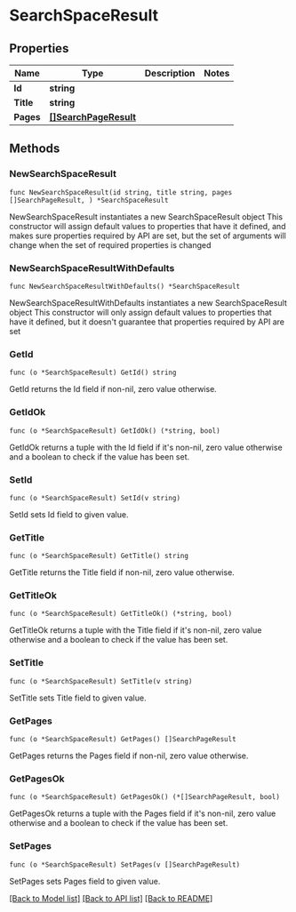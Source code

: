 # SearchSpaceResult

## Properties

Name | Type | Description | Notes
------------ | ------------- | ------------- | -------------
**Id** | **string** |  | 
**Title** | **string** |  | 
**Pages** | [**[]SearchPageResult**](SearchPageResult.md) |  | 

## Methods

### NewSearchSpaceResult

`func NewSearchSpaceResult(id string, title string, pages []SearchPageResult, ) *SearchSpaceResult`

NewSearchSpaceResult instantiates a new SearchSpaceResult object
This constructor will assign default values to properties that have it defined,
and makes sure properties required by API are set, but the set of arguments
will change when the set of required properties is changed

### NewSearchSpaceResultWithDefaults

`func NewSearchSpaceResultWithDefaults() *SearchSpaceResult`

NewSearchSpaceResultWithDefaults instantiates a new SearchSpaceResult object
This constructor will only assign default values to properties that have it defined,
but it doesn't guarantee that properties required by API are set

### GetId

`func (o *SearchSpaceResult) GetId() string`

GetId returns the Id field if non-nil, zero value otherwise.

### GetIdOk

`func (o *SearchSpaceResult) GetIdOk() (*string, bool)`

GetIdOk returns a tuple with the Id field if it's non-nil, zero value otherwise
and a boolean to check if the value has been set.

### SetId

`func (o *SearchSpaceResult) SetId(v string)`

SetId sets Id field to given value.


### GetTitle

`func (o *SearchSpaceResult) GetTitle() string`

GetTitle returns the Title field if non-nil, zero value otherwise.

### GetTitleOk

`func (o *SearchSpaceResult) GetTitleOk() (*string, bool)`

GetTitleOk returns a tuple with the Title field if it's non-nil, zero value otherwise
and a boolean to check if the value has been set.

### SetTitle

`func (o *SearchSpaceResult) SetTitle(v string)`

SetTitle sets Title field to given value.


### GetPages

`func (o *SearchSpaceResult) GetPages() []SearchPageResult`

GetPages returns the Pages field if non-nil, zero value otherwise.

### GetPagesOk

`func (o *SearchSpaceResult) GetPagesOk() (*[]SearchPageResult, bool)`

GetPagesOk returns a tuple with the Pages field if it's non-nil, zero value otherwise
and a boolean to check if the value has been set.

### SetPages

`func (o *SearchSpaceResult) SetPages(v []SearchPageResult)`

SetPages sets Pages field to given value.



[[Back to Model list]](../README.md#documentation-for-models) [[Back to API list]](../README.md#documentation-for-api-endpoints) [[Back to README]](../README.md)



